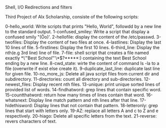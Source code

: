 Shell, I/O Redirections and filters

Third Project of Alx Scholarship, consiste of the following scripts:

0-hello_world: Write scripts that prints "Hello, World", followdd by a new line to the standard output.
1-confused_smiley: Write a script that display a confused smily "(Ôo)'.
2-hellofile: display the content of the /etc/passwd.
3-twofiles: Display the content of two files at once.
4-lastlines: Display the last 10 lines of file.
5-firstlines: Display the first 10 lines.
6-third_line: Display the nth(e.g 3rd line) line of file.
7-file: shell script that creates a file named exactly \*\\'"Best School"\'\\*$\?\*\*\*\*\*:) containing the text Best School ending by a new line.
8-cwd_state: wirte the content of command ls -la to a file (overwrite if exist else create it).
9-duplicate_last_line: duplicate last line for given file.
10-no_more_js: Delete all java script files from current dir and subdirectory.
11-directories: count all directory and sub-directories.
12-newest_files: Display recent nth files.
13-unique: print unique sorted lines of provided list of words.
14-findhatword: grep lines that contain specific word.
15-countthatword: return how many times of lines contain that word.
16-whatsnext: Display line match pattern and nth lines after that line.
17-hidethisword: Display lines that not contain that pattern.
18-letteronly: grep lines that start with letters only.
19-AZ: replace all letters A and c to Z and e respectively.
20-hiago: Delete all specific letters from the text.
21-reverse: revers characters of text.
